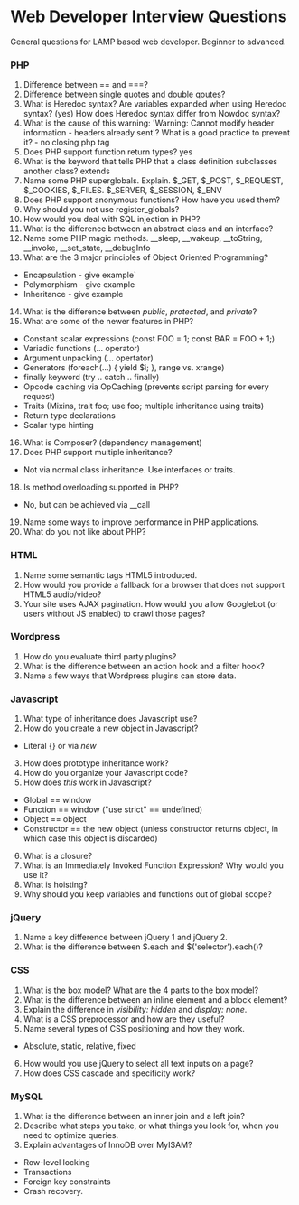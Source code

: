 Web Developer Interview Questions
=======================

General questions for LAMP based web developer. Beginner to advanced.

### PHP

1. Difference between == and ===?
2. Difference between single quotes and double qoutes?
3. What is Heredoc syntax? Are variables expanded when using Heredoc syntax? (yes) How does Heredoc syntax differ from Nowdoc syntax?
4. What is the cause of this warning: 'Warning: Cannot modify header information - headers already sent'? What is a good practice to prevent it? - no closing php tag
5. Does PHP support function return types? yes
6. What is the keyword that tells PHP that a class definition subclasses another class? extends
7. Name some PHP superglobals. Explain. $_GET, $_POST, $_REQUEST, $_COOKIES, $_FILES. $_SERVER, $_SESSION, $_ENV
8. Does PHP support anonymous functions? How have you used them?
9. Why should you not use register_globals?
10. How would you deal with SQL injection in PHP?
11. What is the difference between an abstract class and an interface?
12. Name some PHP magic methods. __sleep, __wakeup, __toString, __invoke, __set_state, __debugInfo
13. What are the 3 major principles of Object Oriented Programming?
  * Encapsulation - give example`
  * Polymorphism - give example
  * Inheritance - give example
14. What is the difference between _public_, _protected_, and _private_?
15. What are some of the newer features in PHP?
  * Constant scalar expressions (const FOO = 1; const BAR = FOO + 1;)
  * Variadic functions (... operator)
  * Argument unpacking (... opertator)
  * Generators (foreach(...) { yield $i; }, range vs. xrange)
  * finally keyword (try .. catch .. finally)
  * Opcode caching via OpCaching (prevents script parsing for every request)
  * Traits (Mixins, trait foo; use foo; multiple inheritance using traits)
  * Return type declarations
  * Scalar type hinting
16. What is Composer? (dependency management)
17. Does PHP support multiple inheritance? 
  * Not via normal class inheritance. Use interfaces or traits.
18. Is method overloading supported in PHP?
  * No, but can be achieved via __call
19. Name some ways to improve performance in PHP applications.
20. What do you not like about PHP?

### HTML

1. Name some semantic tags HTML5 introduced.
2. How would you provide a fallback for a browser that does not support HTML5 audio/video?
3. Your site uses AJAX pagination. How would you allow Googlebot (or users without JS enabled) to crawl those pages?

### Wordpress

1. How do you evaluate third party plugins?
2. What is the difference between an action hook and a filter hook?
3. Name a few ways that Wordpress plugins can store data.

### Javascript

1. What type of inheritance does Javascript use?
2. How do you create a new object in Javascript?
  * Literal {} or via _new_
3. How does prototype inheritance work?
4. How do you organize your Javascript code?
5. How does _this_ work in Javascript?
  * Global == window
  * Function == window ("use strict" == undefined)
  * Object == object
  * Constructor == the new object (unless constructor returns object, in which case this object is discarded)
6. What is a closure?
7. What is an Immediately Invoked Function Expression? Why would you use it?
8. What is hoisting? 
9. Why should you keep variables and functions out of global scope?

### jQuery

1. Name a key difference between jQuery 1 and jQuery 2.
2. What is the difference between $.each and $('selector').each()?

### CSS

1. What is the box model? What are the 4 parts to the box model?
2. What is the difference between an inline element and a block element?
3. Explain the difference in _visibility: hidden_ and _display: none_.
4. What is a CSS preprocessor and how are they useful?
5. Name several types of CSS positioning and how they work.
  * Absolute, static, relative, fixed
6. How would you use jQuery to select all text inputs on a page?
7. How does CSS cascade and specificity work?

### MySQL

1. What is the difference between an inner join and a left join?
2. Describe what steps you take, or what things you look for, when you need to optimize queries.
3. Explain advantages of InnoDB over MyISAM?
  * Row-level locking
  * Transactions
  * Foreign key constraints
  * Crash recovery.
